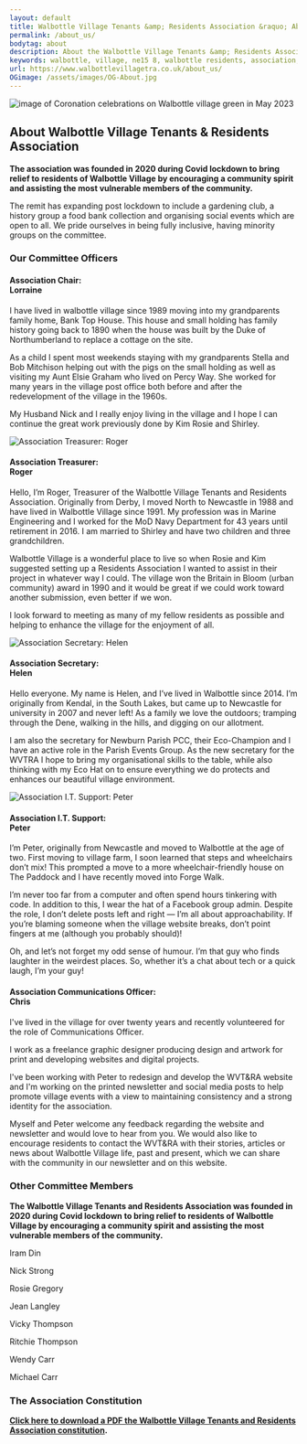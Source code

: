 ```yaml
---
layout: default
title: Walbottle Village Tenants &amp; Residents Association &raquo; About Us
permalink: /about_us/
bodytag: about
description: About the Walbottle Village Tenants &amp; Residents Association, our committee officers and committee members.
keywords: walbottle, village, ne15 8, walbottle residents, association, committee, officers, members
url: https://www.walbottlevillagetra.co.uk/about_us/
OGimage: /assets/images/OG-About.jpg
---
```


<div class="container-fluid">
	<div class="row">
		<div class="mastImg">
			<img src="/assets/images/masthead-about.jpg" class="img-responsive" alt="image of Coronation celebrations on Walbottle village green in May 2023"/>
		</div>
	</div>
</div>

<div class="container-fluid groups"> <!-- /container -->
	<div class="row"> <!-- row -->
		<div class="col-sm-1 col-xs-0"></div>
				<div class="col-sm-10 col-xs-12 mainPanel">
			<div class="row"> <!-- row -->
				<div class="col-xs-12">
					<h2>About Walbottle Village Tenants &amp; Residents Association</h2>
					<p><strong>The association was founded in 2020 during Covid lockdown to bring relief to residents of Walbottle Village by encouraging a community spirit and assisting the most vulnerable members of the community. </strong></p>
					<p>The remit has expanding post lockdown to include a gardening club, a history group a food bank collection and organising social events which are open to all.  We pride ourselves in being fully inclusive, having minority groups on the committee.</p>
				</div>
			</div> <!-- /row -->
			<div class="row"> <!-- row -->
				<div class="col-xs-12">
					<h3>Our Committee Officers</h3>
				</div>
			</div> <!-- /row -->
			<div class="row-eq-height"> <!-- row -->
				<div class="col-md-6 col-xs-12">
					<div class="panelGrey">
						<div class="panelWrap">
							<div class="col-xs-12">
								<h4><strong>Association Chair:</strong> <br>Lorraine</h4>
							</div>
						</div>
						<p>I have lived in walbottle village since 1989 moving into my grandparents family home, Bank Top House. This house and small holding has family history going back to 1890 when the house was built by the Duke of Northumberland to replace a cottage on the site.</p>
						<p>As a child I spent most weekends staying with my grandparents Stella and Bob Mitchison helping out with the pigs on the small holding as well as visiting my Aunt Elsie Graham who lived on Percy Way. She worked for many years in the village post office both before and after the redevelopment of the village in the 1960s.</p>
						<p>My Husband Nick and I really enjoy living in the village and I hope I can continue the great work previously done by Kim Rosie and Shirley.</p>
					</div>
				</div>
				<div class="col-md-6 col-xs-12">
					<div class="panelGrey">
						<div class="panelWrap">
							<div class="col-xs-5">
								<img src="/assets/images/committee-Roger.jpg" alt="Association Treasurer: Roger" class="img-responsive">
							</div>
							<div class="col-xs-7">
								<h4><strong>Association Treasurer:</strong> <br>Roger</h4>
							</div>
						</div>
						<p>Hello, I’m Roger, Treasurer of the Walbottle Village Tenants and Residents Association. Originally from Derby, I moved North to Newcastle in 1988 and have lived in Walbottle Village since 1991. My profession was in Marine Engineering and I worked for the MoD Navy Department for 43 years until retirement in 2016. I am married to Shirley and have two children and three grandchildren.</p>
						<p>Walbottle Village is a wonderful place to live so when Rosie and Kim suggested setting up a Residents Association I wanted to assist in their project in whatever way I could. The village won the Britain in Bloom (urban community) award in 1990 and it would be great if we could work toward another submission, even better if we won.</p>
						<p>I look forward to meeting as many of my fellow residents as possible and helping to enhance the village for the enjoyment of all.</p>
					</div>
				</div>
				<div class="col-md-6 col-xs-12">
					<div class="panelGrey">
						<div class="panelWrap">
							<div class="col-xs-5">
								<img src="/assets/images/committee-Helen.jpg" alt="Association Secretary: Helen" class="img-responsive">
							</div>
							<div class="col-xs-7">
								<h4><strong>Association Secretary:</strong> <br>Helen</h4>
							</div>
						</div>
						<p>Hello everyone. My name is Helen, and I’ve lived in Walbottle since 2014. I’m originally from Kendal, in the South Lakes, but came up to Newcastle for university in 2007 and never left! As a family we love the outdoors; tramping through the Dene, walking in the hills, and digging on our allotment.</p>
						<p>I am also the secretary for Newburn Parish PCC, their Eco-Champion and I have an active role in the Parish Events Group. As the new secretary for the WVTRA I hope to bring my organisational skills to the table, while also thinking with my Eco Hat on to ensure everything we do protects and enhances our beautiful village environment.</p>
					</div>
				</div>
				<div class="col-md-6 col-xs-12">
					<div class="panelGrey">
						<div class="panelWrap">
							<div class="col-xs-5">
								<img src="/assets/images/committee-Peter.jpg" alt="Association I.T. Support: Peter" class="img-responsive">
							</div>
							<div class="col-xs-7">
								<h4><strong>Association I.T. Support:</strong> <br>Peter</h4>
							</div>
						</div>
						<p>I’m Peter, originally from Newcastle and moved to Walbottle at the age of two. First moving to village farm, I soon learned that steps and wheelchairs don’t mix! This prompted a move to a more wheelchair-friendly house on The Paddock and I have recently moved into Forge Walk.</p>
						<p>I’m never too far from a computer and often spend hours tinkering with code. In addition to this, I wear the hat of a Facebook group admin. Despite the role, I don’t delete posts left and right — I’m all about approachability. If you’re blaming someone when the village website breaks, don’t point fingers at me (although you probably should)!</p>
						<p>Oh, and let’s not forget my odd sense of humour. I’m that guy who finds laughter in the weirdest places. So, whether it’s a chat about tech or a quick laugh, I’m your guy!</p>
					</div>
				</div>
				<div class="col-md-6 col-xs-12">
					<div class="panelGrey">
						<div class="panelWrap">
							<div class="col-xs-12">
								<h4><strong>Association Communications Officer:</strong> <br>Chris</h4>
							</div>
						</div>
						<p>I've lived in the village for over twenty years and recently volunteered for the role of Communications Officer.</p>
						<p>I work as a freelance graphic designer producing design and artwork for print and developing websites and
						digital projects.</p>
						<p>I've been working with Peter to redesign and develop the WVT&amp;RA website and I'm working on the printed newsletter and social media posts to help promote village events with a view to maintaining consistency and a strong identity for the association.</p>
						<p>Myself and Peter welcome any feedback regarding the website and newsletter and would love to hear from you. We would also like to encourage residents to contact the WVT&amp;RA with their stories, articles or news about Walbottle Village life, past and present, which we can share with the community in our newsletter and on this website.</p>
					</div>
				</div>
				<div class="col-md-6 col-xs-12"></div>
			</div> <!-- /row -->			
			<div class="row"> <!-- row -->
				<div class="col-xs-12">
					<h3>Other Committee Members</h3>
					<p><strong>The Walbottle Village Tenants and Residents Association was founded in 2020 during Covid lockdown to bring relief to residents of Walbottle Village by encouraging a community spirit and assisting the most vulnerable members of the community. </strong></p>
				</div>
			</div> <!-- /row -->
			<div class="row"> <!-- row -->
				<div class="col-md-3 col-sm-3 col-xs-6">
					<p>Iram Din</p>
					<p>Nick Strong</p>
				</div>
				<div class="col-md-3 col-sm-3 col-xs-6">
					<p>Rosie Gregory</p>
					<p>Jean Langley</p>
				</div>
				<div class="col-md-3 col-sm-3 col-xs-6">
					<p>Vicky Thompson</p>
					<p>Ritchie Thompson</p>
				</div>
				<div class="col-md-3 col-sm-3 col-xs-6">
					<p>Wendy Carr</p>
					<p>Michael Carr</p>
				</div>
			</div> <!-- /row -->
			<div class="row"> <!-- row -->
				<div class="col-xs-12">
					<div class="panelYellow downloadIcon">
						<h3>The Association Constitution</h3>
						<p><strong><a href="/assets/pdf/WVTRA-Constitution-V7.3-DTD-04-05-23.pdf" title="download / view a PDF of the WVT&amp;RA constitution" target="_blank">Click here to download a PDF the Walbottle Village Tenants and Residents Association constitution</a>.</strong></p>
					</div>
				</div>
			</div> <!-- /row -->
		</div>
		<div class="col-sm-1 col-xs-0"></div>
	</div> <!-- /row -->
</div> <!-- /container-fluid -->
